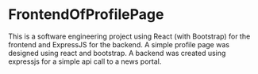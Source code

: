 # FrontendOfProfilePage
This is a software engineering project using React (with Bootstrap) for the frontend and ExpressJS for the backend. A simple profile page was designed using react and bootstrap. A backend was created using expressjs for a simple api call to a news portal. 

